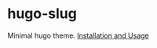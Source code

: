 # hugo-slug

Minimal hugo theme. [Installation and Usage](https://gohugobrasil.netlify.app/themes/installing-and-using-themes/)